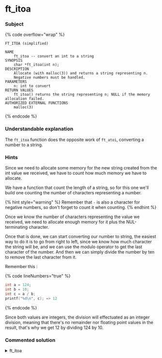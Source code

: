 # ft\_itoa

### Subject

{% code overflow="wrap" %}
```
FT_ITOA (simplified)

NAME
    ft_itoa -- convert an int to a string
SYNOPSIS
    char *ft_itoa(int n);
DESCRIPTION
    Allocate (with malloc(3)) and returns a string representing n.
    Negative numbers must be handled.
PARAMETERS
    n: int to convert
RETURN VALUES
    ft_itoa() returns the string representing n; NULL if the memory allocation failed.
AUTHORIZED EXTERNAL FUNCTIONS
    malloc(3)
```
{% endcode %}

### Understandable explanation

The `ft_itoa` function does the opposite work of `ft_atoi`, converting a number to a string.

### Hints

Since we need to allocate some memory for the new string created from the int value we received, we have to count how much memory we have to allocate.

We have a function that count the length of a string, so for this one we'll build one counting the number of characters representing a number.

{% hint style="warning" %}
Remember that `-` is also a character for negative numbers, so don't forget to count it when counting.
{% endhint %}

Once we know the number of characters representing the value we received, we need to allocate enough memory for it plus the NUL-terminating character.

Once that is done, we can start converting our number to string, the easiest way to do it is to go from right to left, since we know how much character the string will be, and we can use the modulo operator to get the last character of the number. And then we can simply divide the number by ten to remove the last character from it.

Remember this :

{% code lineNumbers="true" %}
```c
int a = 124;
int b = 10;
int c = a / b;
printf("%d\n", c); => 12
```
{% endcode %}

Since both values are integers, the division will effectuated as an integer division, meaning that there's no remainder nor floating point values in the result, that's why we get 12 by dividing 124 by 10.

### Commented solution

<details>

<summary>ft_itoa</summary>

{% code title="ft_itoa.c" overflow="wrap" lineNumbers="true" %}
```c
#include "libft.h"

static int int_len(long nbr);
static char *pre_conv(int len);

char *ft_itoa(int n)
{
    int len;
    int i;
    char *result;
    long nbr;
    
    /* here I convert the int n received as parameter to a long
     * this is only done so that INT_MIN and INT_MAX are not a problem
     * and I can treat them the exact same way as all other numbers
     */
    nbr = n;
    /* getting the length of the number */
    len = int_len(nbr);
    /* allocating the string with the correct size and 
     * settings result[0] = '0'
     */
    result = pre_conv(len);
    if (!result)
        return (NULL);
    /* if the number is less than 0, we do the same thing as in the
     * int_len function, we set the number equals to minus itselft. 
    if (nbr < 0)
        nbr = -nbr;
    /* we then set i = len - 1, len take into account the NUL-terminating
     * character and we don't want to overwrite ti.
    i = len - 1;
     /* then we can make the conversion from int to character */
    while (nbr != 0)
    {
        result[i] = ((nbr % 10) + 48);
        nbr = nbr / 10;
        i--;
    }
    /* if the original number was negative, we set the first character equals to null/ 0;8/
    if (n < 0)
        result[0] = '-';
    result[len] = 0;
    /* At the very end, we can return the string we just craeated \*
    return (result);
}

static char *pre_conv(int len)
{
    char *tmp;
    
    /* we allocate enough memory for len + 1 character so we
     * don't skip the NUL-terminating character
     */
    tmp = malloc((len + 1) * sizeof(char));
    if (!tmp)
        return (NULL);
    /* here I set the index 0 of the newly allocated string to be 
     * character 0.
     * I do this here, because in the ft_itoa function, if the number
     * is 0, it will result in no condition working, and if I don't
     * set the first character working, we would have whatever value
     * was in memory at tmp[0], maybe the character 0, but most often
     * this will be some random junk value
     */
    tmp[0] = '0';
    return (tmp);
}

static int_len(long nbr)
{
    int count;
    
    count = 0;
    /* the number is less than 0, we add one to the count to take
     * into account the - we'll have to add at the end
     * and we set the number equal to minus itself so it becomes 
     * positive
     */
    if (nbr < 0)
    {
        count++;
        nbr = -nbr;
    }
    /* if the number equals 0, we have to add 1 to the count
     * you could skip this check by starting the count variable at 1
     * instead of 0
     */
    if (nbr == 0)
        count++;
    /* if we get to this point, the number will be different than 0
     * we then divide the number by ten and add 1 to the count each
     * time through the loop
     */
    while (nbr != 0)
    {
        nbr /= 10;
        count++;
    }
    /* we can finally return the count that is how much characters are
     * needed to represent this number as string
     */
    return (count);
}
```
{% endcode %}

</details>
